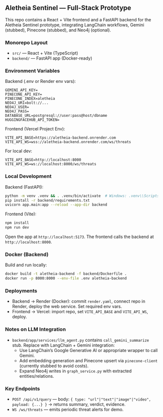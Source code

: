 ## Aletheia Sentinel — Full-Stack Prototype

This repo contains a React + Vite frontend and a FastAPI backend for the Aletheia Sentinel prototype, integrating LangChain workflows, Gemini (stubbed), Pinecone (stubbed), and Neo4j (optional).

### Monorepo Layout

- `src/` — React + Vite (TypeScript)
- `backend/` — FastAPI app (Docker-ready)

### Environment Variables

Backend (.env or Render env vars):

```
GEMINI_API_KEY=
PINECONE_API_KEY=
PINECONE_INDEX=aletheia
NEO4J_URI=bolt://...
NEO4J_USER=
NEO4J_PASS=
DATABASE_URL=postgresql://user:pass@host/dbname
HUGGINGFACEHUB_API_TOKEN=
```

Frontend (Vercel Project Env):

```
VITE_API_BASE=https://aletheia-backend.onrender.com
VITE_API_WS=wss://aletheia-backend.onrender.com/ws/threats
```

For local dev:

```
VITE_API_BASE=http://localhost:8000
VITE_API_WS=ws://localhost:8000/ws/threats
```

### Local Development

Backend (FastAPI):

```sh
python -m venv .venv && . .venv/bin/activate  # Windows: .venv\\Scripts\\activate
pip install -r backend/requirements.txt
uvicorn app.main:app --reload --app-dir backend
```

Frontend (Vite):

```sh
npm install
npm run dev
```

Open the app at `http://localhost:5173`. The frontend calls the backend at `http://localhost:8000`.

### Docker (Backend)

Build and run locally:

```sh
docker build -t aletheia-backend -f backend/Dockerfile .
docker run -p 8000:8000 --env-file .env aletheia-backend
```

### Deployments

- Backend → Render (Docker): commit `render.yaml`, connect repo in Render, deploy the web service. Set required env vars.
- Frontend → Vercel: import repo, set `VITE_API_BASE` and `VITE_API_WS`, deploy.

### Notes on LLM Integration

- `backend/app/services/llm_agent.py` contains `call_gemini_summarize` stub. Replace with LangChain + Gemini integration:
  - Use LangChain’s Google Generative AI or appropriate wrapper to call Gemini.
  - Add embedding generation and Pinecone upsert via `pinecone-client` (currently stubbed to avoid costs).
  - Expand Neo4j writes in `graph_service.py` with extracted entities/relations.

### Key Endpoints

- `POST /api/v1/query` — body: `{ type: "url"|"text"|"image"|"video", payload: {...} }` → returns summary, verdict, evidence.
- `WS /ws/threats` — emits periodic threat alerts for demo.

